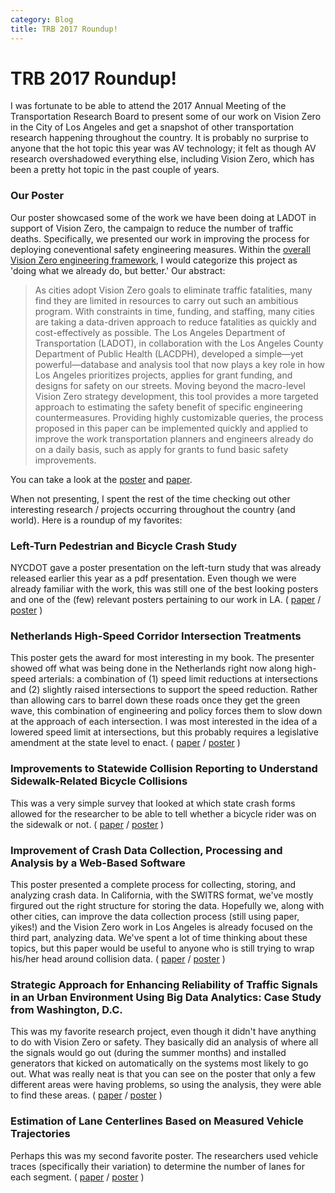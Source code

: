 ```yaml
---
category: Blog
title: TRB 2017 Roundup!
---
```

# TRB 2017 Roundup!
I was fortunate to be able to attend the 2017 Annual Meeting of the Transportation Research Board to present some of our work on Vision Zero in the City of Los Angeles and get a snapshot of other transportation research happening throughout the country. It is probably no surprise to anyone that the hot topic this year was AV technology; it felt as though AV research overshadowed everything else, including Vision Zero, which has been a pretty hot topic in the past couple of years.

### Our Poster
Our poster showcased some of the work we have been doing at LADOT in support of Vision Zero, the campaign to reduce the number of traffic deaths. Specifically, we presented our work in improving the process for deploying coneventional safety engineering measures. Within the [overall Vision Zero engineering framework](https://black-tea.github.io/vision%20zero/2017/01/13/The-Engineering-Bucket.html), I would categorize this project as 'doing what we already do, but better.' Our abstract:

> As cities adopt Vision Zero goals to eliminate traffic fatalities, many find they are limited in resources to carry out such an ambitious program. With constraints in time, funding, and staffing, many cities are taking a data-driven approach to reduce fatalities as quickly and cost-effectively as possible. The Los Angeles Department of Transportation (LADOT), in collaboration with the Los Angeles County Department of Public Health (LACDPH), developed a simple—yet powerful—database and analysis tool that now plays a key role in how Los Angeles prioritizes projects, applies for grant funding, and designs for safety on our streets. Moving beyond the macro-level Vision Zero strategy development, this tool provides a more targeted approach to estimating the safety benefit of specific engineering countermeasures. Providing highly customizable queries, the process proposed in this paper can be implemented quickly and applied to improve the work transportation planners and engineers already do on a daily basis, such as apply for grants to fund basic safety improvements.

You can take a look at the [poster](https://black-tea.github.io/documents/TRB2017_VisionZeroBeyond_Poster.pdf) and [paper](https://black-tea.github.io/documents/TRB2017_VisionZeroBeyond_Paper.pdf).

When not presenting, I spent the rest of the time checking out other interesting research / projects occurring throughout the country (and world). Here is a roundup of my favorites:

### Left-Turn Pedestrian and Bicycle Crash Study
NYCDOT gave a poster presentation on the left-turn study that was already released earlier this year as a pdf presentation. Even though we were already familiar with the work, this was still one of the best looking posters and one of the (few) relevant posters pertaining to our work in LA.
( [paper](https://app.box.com/s/jvkmvv0yge4rgbpbc2emr4fy809cji4m) / [poster](https://app.box.com/s/6x206fsr6nqhsu7hl0z3c0w17cook6oz) )

### Netherlands High-Speed Corridor Intersection Treatments
This poster gets the award for most interesting in my book. The presenter showed off what was being done in the Netherlands right now along high-speed arterials: a combination of (1) speed limit reductions at intersections and (2) slightly raised intersections to support the speed reduction. Rather than allowing cars to barrel down these roads once they get the green wave, this combination of engineering and policy forces them to slow down at the approach of each intersection. I was most interested in the idea of a lowered speed limit at intersections, but this probably requires a legislative amendment at the state level to enact.
( [paper](https://app.box.com/s/a4jhijlgqxm4w23845l49wignopycwum) / [poster](https://app.box.com/s/lkhor6io5zab4fu94i9zr72avq3dy0b1) )

### Improvements to Statewide Collision Reporting to Understand Sidewalk-Related Bicycle Collisions
This was a very simple survey that looked at which state crash forms allowed for the researcher to be able to tell whether a bicycle rider was on the sidewalk or not. 
( [paper](https://app.box.com/s/3xdup4layeq6afilsea2v1qz5ezdc4ex) / [poster](https://app.box.com/s/byeyh0h0lal8maucjlpkgh5fl1bndjr3) )

### Improvement of Crash Data Collection, Processing and Analysis by a Web-Based Software
This poster presented a complete process for collecting, storing, and analyzing crash data. In California, with the SWITRS format, we've mostly firgured out the right structure for storing the data. Hopefully we, along with other cities, can improve the data collection process (still using paper, yikes!) and the Vision Zero work in Los Angeles is already focused on the third part, analyzing data. We've spent a lot of time thinking about these topics, but this paper would be useful to anyone who is still trying to wrap his/her head around collision data.
( [paper](https://app.box.com/s/4miidru9cd4x3fec4zy3kelwhmm6unio) / [poster](https://app.box.com/s/dx274gg678p9syxpfpa06xts8mgf552a) )

### Strategic Approach for Enhancing Reliability of Traffic Signals in an Urban Environment Using Big Data Analytics: Case Study from Washington, D.C.
This was my favorite research project, even though it didn't have anything to do with Vision Zero or safety. They basically did an analysis of where all the signals would go out (during the summer months) and installed generators that kicked on automatically on the systems most likely to go out. What was really neat is that you can see on the poster that only a few different areas were having problems, so using the analysis, they were able to find these areas.
( [paper](https://app.box.com/s/o7vveshwxo7htbnmx8t72zxirwssnyap) / [poster](https://app.box.com/s/2cn2ach471jycegq83n5p7disxftsjll) )

### Estimation of Lane Centerlines Based on Measured Vehicle Trajectories
Perhaps this was my second favorite poster. The researchers used vehicle traces (specifically their variation) to determine the number of lanes for each segment. 
( [paper](https://app.box.com/s/v52luvux9bi58f7ol1y8t0jvt4cu21cj) / [poster](https://app.box.com/s/65ozrw08cgwi5robn67m5ei9h94k7qb4) )
